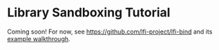 # Library Sandboxing Tutorial

Coming soon! For now, see https://github.com/lfi-project/lfi-bind and its [example walkthrough](https://github.com/lfi-project/lfi-bind/blob/master/EXAMPLE.md).
